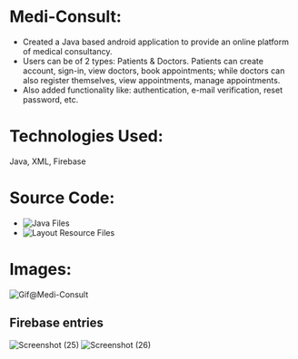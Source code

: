 # Medi-Consult:
* Created a Java based android application to provide an online platform of medical consultancy.
* Users can be of 2 types: Patients & Doctors. Patients can create account, sign-in, view doctors, book appointments; while doctors can also register themselves, view appointments, manage appointments.
* Also added functionality like: authentication, e-mail verification, reset password, etc.

# Technologies Used:
Java, XML, Firebase

# Source Code:
* ![Java Files](/app/src/main/java/com/example/medi_consult/)
* ![Layout Resource Files](/app/src/main/res/layout/)

# Images:
![Gif@Medi-Consult](https://user-images.githubusercontent.com/76273183/188160101-bba485b5-bf50-4985-ba63-80e7e89d0664.gif)


## Firebase entries
![Screenshot (25)](https://user-images.githubusercontent.com/76273183/188162614-5381e932-54e4-47bd-9da2-a04b03b29bb1.png)
![Screenshot (26)](https://user-images.githubusercontent.com/76273183/188162729-3501a6e3-0342-4d22-945f-d295d9c71c3f.png)
